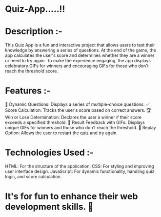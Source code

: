 # Quiz-App.....!!

# Description :-

This Quiz App is a fun and interactive project that allows users to test their knowledge by answering a series of questions. At the end of the game, the app calculates the user's score and determines whether they are a winner or need to try again. To make the experience engaging, the app displays celebratory GIFs for winners and encouraging GIFs for those who don't reach the threshold score.

# Features :-
📝 Dynamic Questions: Displays a series of multiple-choice questions.
✅ Score Calculation: Tracks the user's score based on correct answers.
🏆 Win or Lose Determination: Declares the user a winner if their score exceeds a specified threshold.
🎥 Result Feedback with GIFs: Displays unique GIFs for winners and those who don't reach the threshold.
🔄 Replay Option: Allows the user to restart the quiz and try again.

# Technologies Used :-
HTML: For the structure of the application.
CSS: For styling and improving user interface design.
JavaScript: For dynamic functionality, handling quiz logic, and score calculation.

# It's for fun to enhance their web development skills. 🚀

